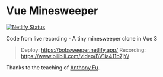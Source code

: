 # Vue Minesweeper
[![Netlify Status](https://api.netlify.com/api/v1/badges/68225094-0045-4402-8b22-93245c0483a7/deploy-status)](https://app.netlify.com/sites/bobsweeper/deploys)

Code from live recording - A tiny minesweeper clone in Vue 3

> Deploy: https://bobsweeper.netlify.app/
> Recording: https://www.bilibili.com/video/BV1ia411b7jY/

Thanks to the teaching of [Anthony Fu](https://github.com/antfu).

